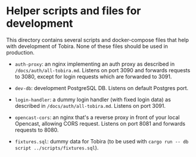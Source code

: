 # Helper scripts and files for development

This directory contains several scripts and docker-compose files that help with development of Tobira.
None of these files should be used in production.

- `auth-proxy`: an nginx implementing an auth proxy as described in `/docs/auth/all-tobira.md`.
  Listens on port 3090 and forwards requests to 3080, except for login requests which are forwarded to 3091.

- `dev-db`: development PostgreSQL DB. Listens on default Postgres port.

- `login-handler`: a dummy login handler (with fixed login data) as described in `/docs/auth/all-tobira.md`.
  Listens on port 3091.

- `opencast-cors`: an nginx that's a reverse proxy in front of your local Opencast, allowing CORS request.
  Listens on port 8081 and forwards requests to 8080.

- `fixtures.sql`: dummy data for Tobira (to be used with `cargo run -- db script ../scripts/fixtures.sql`).
